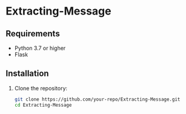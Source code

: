 # Extracting-Message


## Requirements

- Python 3.7 or higher
- Flask

## Installation

1. Clone the repository:

   ```bash
   git clone https://github.com/your-repo/Extracting-Message.git
   cd Extracting-Message
   ```
